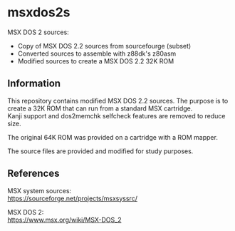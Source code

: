 ﻿# msxdos2s
MSX DOS 2 sources:  
- Copy of MSX DOS 2.2 sources from sourcefourge (subset)  
- Converted sources to assemble with z88dk's z80asm  
- Modified sources to create a MSX DOS 2.2 32K ROM  

## Information
This repository contains modified MSX DOS 2.2 sources. 
The purpose is to create a 32K ROM that can run from a standard MSX cartridge.  
Kanji support and dos2memchk selfcheck features are removed to reduce size.  
  
The original 64K ROM was provided on a cartridge with a ROM mapper.  
  
The source files are provided and modified for study purposes.  

## References
MSX system sources:  
https://sourceforge.net/projects/msxsyssrc/  
  
MSX DOS 2:  
https://www.msx.org/wiki/MSX-DOS_2  


